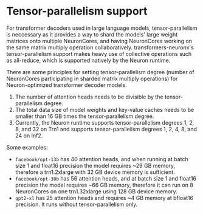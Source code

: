 # Tensor-parallelism support

For transformer decoders used in large language models, tensor-parallelism is neccessary as it provides a way to 
shard the models' large weight matrices onto multiple NeuronCores, and having NeuronCores working on the same matrix multiply operation collaboratively. 
transformers-neuronx's tensor-parallelism support makes heavy use of collective operations such as all-reduce, which is supported natively by the Neuron runtime.

There are some principles for setting tensor-parallelism degree (number of NeuronCores participating in sharded matrix multiply operations) for Neuron-optimized transformer decoder models.

1. The number of attention heads needs to be divisible by the tensor-parallelism degree.
2. The total data size of model weights and key-value caches needs to be smaller than 16 GB times the tensor-parallelism degree.
3. Currently, the Neuron runtime supports tensor-parallelism degrees 1, 2, 8, and 32 on Trn1 and supports tensor-parallelism degrees 1, 2, 4, 8, and 24 on Inf2.

Some examples:

- `facebook/opt-13b` has 40 attention heads, and when running at batch size 1 and float16 precision the model requires ~29 GB memory, therefore a trn1.2xlarge with 32 GB device memory is sufficient.
- `facebook/opt-30b` has 56 attention heads, and at batch size 1 and float16 precision the model requires ~66 GB memory, therefore it can run on 8 NeuronCores on one trn1.32xlarge using 128 GB device memory.
- `gpt2-xl` has 25 attention heads and requires ~4 GB memory at bfloat16 precision. It runs without tensor-parallelism only.
